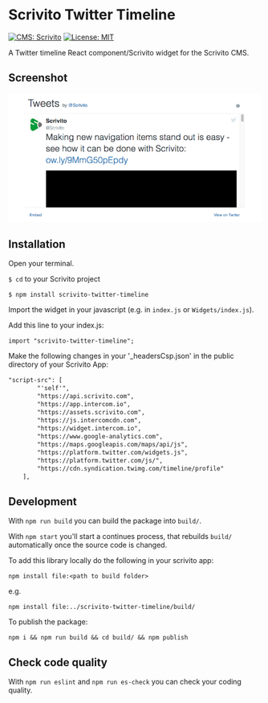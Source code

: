 # Scrivito Twitter Timeline
[![CMS: Scrivito](https://img.shields.io/badge/CMS-Scrivito-brightgreen.svg)](https://scrivito.com) [![License: MIT](https://img.shields.io/badge/License-MIT-blue.svg)](https://opensource.org/licenses/MIT)

A Twitter timeline React component/Scrivito widget for the Scrivito CMS.

## Screenshot

![Screenshot](https://raw.githubusercontent.com/mdwp/scrivito-twitter-timeline/master/twitter-timeline-screenshot.png)

## Installation

Open your terminal.

`$ cd` to your Scrivito project

```
$ npm install scrivito-twitter-timeline
```

Import the widget in your javascript (e.g. in `index.js` or `Widgets/index.js`).

Add this line to your index.js:

```
import "scrivito-twitter-timeline";
```

Make the following changes in your '_headersCsp.json' in the public directory of your Scrivito App:

```
"script-src": [
        "'self'",
        "https://api.scrivito.com",
        "https://app.intercom.io",
        "https://assets.scrivito.com",
        "https://js.intercomcdn.com",
        "https://widget.intercom.io",
        "https://www.google-analytics.com",
        "https://maps.googleapis.com/maps/api/js",
        "https://platform.twitter.com/widgets.js",
        "https://platform.twitter.com/js/",
        "https://cdn.syndication.twimg.com/timeline/profile"
    ],
````

## Development

With `npm run build` you can build the package into `build/`.

With `npm start` you'll start a continues process, that rebuilds `build/` automatically once the source code is changed.

To add this library locally do the following in your scrivito app:

```
npm install file:<path to build folder>
```

e.g.

```
npm install file:../scrivito-twitter-timeline/build/
```

To publish the package:

```
npm i && npm run build && cd build/ && npm publish
```

## Check code quality

With `npm run eslint` and `npm run es-check` you can check your coding quality.



